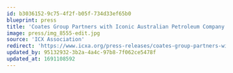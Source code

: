 ```yaml
---
id: b3036152-9c75-4f2f-b05f-734d33ef65b0
blueprint: press
title: 'Coates Group Partners with Iconic Australian Petroleum Company Ampol'
image: press/img_8555-edit.jpg
source: 'ICX Association'
redirect: 'https://www.icxa.org/press-releases/coates-group-partners-with-iconic-australian-petroleum-company-ampol/'
updated_by: 95132932-3b2a-4a4c-97b8-7f062ce5478f
updated_at: 1691108592
---
```

